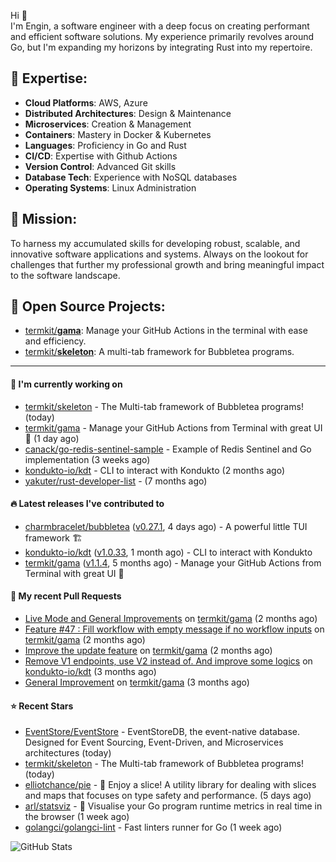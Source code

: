 Hi 👋\
I'm Engin, a software engineer with a deep focus on creating performant and efficient software solutions. My experience primarily revolves around Go, but I'm expanding my horizons by integrating Rust into my repertoire.

## 📌 Expertise:

- **Cloud Platforms**: AWS, Azure
- **Distributed Architectures**: Design & Maintenance
- **Microservices**: Creation & Management
- **Containers**: Mastery in Docker & Kubernetes
- **Languages**: Proficiency in Go and Rust
- **CI/CD**: Expertise with Github Actions
- **Version Control**: Advanced Git skills
- **Database Tech**: Experience with NoSQL databases
- **Operating Systems**: Linux Administration

## 🎯 Mission:

To harness my accumulated skills for developing robust, scalable, and innovative software applications and systems. Always on the lookout for challenges that further my professional growth and bring meaningful impact to the software landscape.

## 🧪 Open Source Projects:

- [termkit/**gama**](https://github.com/termkit/gama): Manage your GitHub Actions in the terminal with ease and efficiency.
- [termkit/**skeleton**](https://github.com/termkit/skeleton): A multi-tab framework for Bubbletea programs.
---

#### 🚧 I'm currently working on

- [termkit/skeleton](https://github.com/termkit/skeleton) - The Multi-tab framework of Bubbletea programs! (today)
- [termkit/gama](https://github.com/termkit/gama) - Manage your GitHub Actions from Terminal with great UI 🧪 (1 day ago)
- [canack/go-redis-sentinel-sample](https://github.com/canack/go-redis-sentinel-sample) - Example of Redis Sentinel and Go implementation (3 weeks ago)
- [kondukto-io/kdt](https://github.com/kondukto-io/kdt) - CLI to interact with Kondukto (2 months ago)
- [yakuter/rust-developer-list](https://github.com/yakuter/rust-developer-list) -  (7 months ago)

#### 🔥 Latest releases I've contributed to

- [charmbracelet/bubbletea](https://github.com/charmbracelet/bubbletea) ([v0.27.1](https://github.com/charmbracelet/bubbletea/releases/tag/v0.27.1), 4 days ago) - A powerful little TUI framework 🏗
- [kondukto-io/kdt](https://github.com/kondukto-io/kdt) ([v1.0.33](https://github.com/kondukto-io/kdt/releases/tag/v1.0.33), 1 month ago) - CLI to interact with Kondukto
- [termkit/gama](https://github.com/termkit/gama) ([v1.1.4](https://github.com/termkit/gama/releases/tag/v1.1.4), 5 months ago) - Manage your GitHub Actions from Terminal with great UI 🧪

#### 🔀 My recent Pull Requests

- [Live Mode and General Improvements](https://github.com/termkit/gama/pull/65) on [termkit/gama](https://github.com/termkit/gama) (2 months ago)
- [Feature #47 : Fill workflow with empty message if no workflow inputs](https://github.com/termkit/gama/pull/62) on [termkit/gama](https://github.com/termkit/gama) (2 months ago)
- [Improve the update feature](https://github.com/termkit/gama/pull/61) on [termkit/gama](https://github.com/termkit/gama) (2 months ago)
- [Remove V1 endpoints, use V2 instead of. And improve some logics](https://github.com/kondukto-io/kdt/pull/101) on [kondukto-io/kdt](https://github.com/kondukto-io/kdt) (3 months ago)
- [General Improvement](https://github.com/termkit/gama/pull/57) on [termkit/gama](https://github.com/termkit/gama) (3 months ago)

#### ⭐ Recent Stars

- [EventStore/EventStore](https://github.com/EventStore/EventStore) - EventStoreDB, the event-native database. Designed for Event Sourcing, Event-Driven, and Microservices architectures (today)
- [termkit/skeleton](https://github.com/termkit/skeleton) - The Multi-tab framework of Bubbletea programs! (today)
- [elliotchance/pie](https://github.com/elliotchance/pie) - 🍕 Enjoy a slice! A utility library for dealing with slices and maps that focuses on type safety and performance. (5 days ago)
- [arl/statsviz](https://github.com/arl/statsviz) - 🚀 Visualise your Go program runtime metrics in real time in the browser (1 week ago)
- [golangci/golangci-lint](https://github.com/golangci/golangci-lint) - Fast linters runner for Go (1 week ago)

![GitHub Stats](http://github-profile-summary-cards.vercel.app/api/cards/profile-details?username=canack&theme=gotham)
